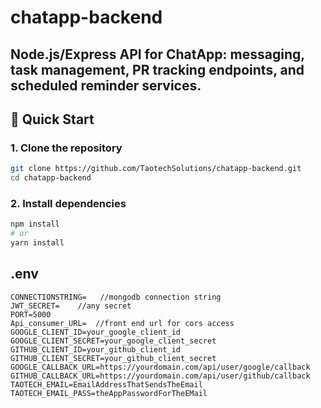 # chatapp-backend

## Node.js/Express API for ChatApp: messaging, task management, PR tracking endpoints, and scheduled reminder services.

## 🚀 Quick Start

### 1. Clone the repository

```bash
git clone https://github.com/TaotechSolutions/chatapp-backend.git
cd chatapp-backend
```

### 2. Install dependencies

```bash
npm install
# or
yarn install
```

## .env

```
CONNECTIONSTRING=   //mongodb connection string
JWT_SECRET=    //any secret
PORT=5000
Api_consumer_URL=  //front end url for cors access
GOOGLE_CLIENT_ID=your_google_client_id
GOOGLE_CLIENT_SECRET=your_google_client_secret
GITHUB_CLIENT_ID=your_github_client_id
GITHUB_CLIENT_SECRET=your_github_client_secret
GOOGLE_CALLBACK_URL=https://yourdomain.com/api/user/google/callback
GITHUB_CALLBACK_URL=https://yourdomain.com/api/user/github/callback
TAOTECH_EMAIL=EmailAddressThatSendsTheEmail
TAOTECH_EMAIL_PASS=theAppPasswordForTheEMail
```
